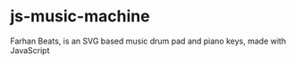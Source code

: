 # js-music-machine
Farhan Beats, is an SVG based music drum pad and piano keys, made with JavaScript
